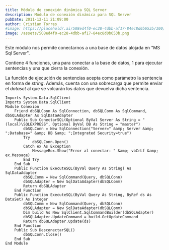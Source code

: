 ```yaml
---
title: Módulo de conexión dinámica SQL Server
description: Módulo de conexión dinámica para SQL Server
pubDate: 2011-12-11 21:09:00
author: Cristian Torres
#image: https://placeholdr.ai/508ed4f0-ec28-4dbb-af17-84ec8d0b653b/300/200
image: /assets/508ed4f0-ec28-4dbb-af17-84ec8d0b653b.png
---
```


Este módulo nos permite conectarnos a una base de datos alojada en "MS Sql
Server".

Contiene 4 funciones, una para conectar a la base de datos, 1 para ejecutar
sentencias y una que cierra la conexión.

La función de ejecución de sentencias acepta como parámetro la sentencia en
forma de _string_.
Además, cuenta con una sobrecarga que permite enviar el _dataset_ al que se
volcarán los datos que devuelva dicha
sentencia.

```vbnet title="Conexion.vb"
Imports System.Data.SqlClient
Imports System.Data.SqlClient
Module Conexion
    Friend dbSQLConn As SqlConnection, dbSQLComm As SqlCommand, dbSQLAdapter As SqlDataAdapter
    Public Sub ConectarSQL(Optional ByVal Server As String = "(local)\SQLEXPRESS", Optional ByVal DB As String = "master")
        dbSQLConn = New SqlConnection("Server=" &amp; Server &amp; ";Database=" &amp; DB &amp; ";Integrated Security=true")
        Try
            dbSQLConn.Open()
        Catch ex As Exception
            MessageBox.Show("Error al conectar: " &amp; vbCrLf &amp; ex.Message)
        End Try
    End Sub
    Public Function ExecuteSQL(ByVal Query As String) As SqlDataAdapter
        dbSQLComm = New SqlCommand(Query, dbSQLConn)
        dbSQLAdapter = New SqlDataAdapter(dbSQLComm)
        Return dbSQLAdapter
    End Function
    Public Function ExecuteSQL(ByVal Query As String, ByRef ds As DataSet) As Integer
        dbSQLComm = New SqlCommand(Query, dbSQLConn)
        dbSQLAdapter = New SqlDataAdapter(dbSQLComm)
        Dim build As New SqlClient.SqlCommandBuilder(dbSQLAdapter)
        dbSQLAdapter.UpdateCommand = build.GetUpdateCommand
        Return dbSQLAdapter.Update(ds)
    End Function
    Public Sub DesconectarSQL()
        dbSQLConn.Close()
    End Sub
End Module
```
